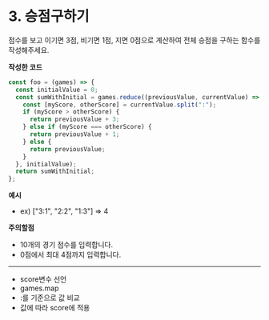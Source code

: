 # 3. 승점구하기

점수를 보고 이기면 3점, 비기면 1점, 지면 0점으로 계산하여 전체 승점을 구하는 함수를 작성해주세요.

**작성한 코드**

```jsx
const foo = (games) => {
  const initialValue = 0;
  const sumWithInitial = games.reduce((previousValue, currentValue) => {
    const [myScore, otherScore] = currentValue.split(":");
    if (myScore > otherScore) {
      return previousValue + 3;
    } else if (myScore === otherScore) {
      return previousValue + 1;
    } else {
      return previousValue;
    }
  }, initialValue);
  return sumWithInitial;
};
```

**예시**

- ex) ["3:1", "2:2", "1:3"] ⇒ 4

**주의할점**

- 10개의 경기 점수를 입력합니다.
- 0점에서 최대 4점까지 입력합니다.

---

- score변수 선언
- games.map
- :를 기준으로 값 비교
- 값에 따라 score에 적용
